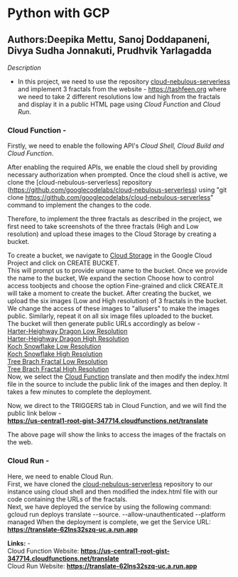 # Python with GCP  
## Authors:Deepika Mettu, Sanoj Doddapaneni, Divya Sudha Jonnakuti, Prudhvik Yarlagadda 

*Description*  
 - In this project, we need to use the repository [cloud-nebulous-serverless](https://github.com/googlecodelabs/cloud-nebulous-serverless) and implement 3 fractals from the website - https://tashfeen.org where we need to take 2 different resolutions low and high from the fractals and display it in a public HTML page using *Cloud Function* and *Cloud Run*.  

### Cloud Function -
Firstly, we need to enable the following API's  *Cloud Shell, Cloud Build and Cloud Function*.

After enabling the required APIs, we enable the cloud shell by providing necessary authorization when prompted. Once the cloud shell is active, we clone the [cloud-nebulous-serverless] repository (https://github.com/googlecodelabs/cloud-nebulous-serverless) using "git clone https://github.com/googlecodelabs/cloud-nebulous-serverless"
command to implement the changes to the code.  

Therefore, to implement the three fractals as described in the project, we first need to take screenshots of the three fractals (High and Low resolution) and upload these images to the Cloud Storage by creating a bucket.  

To create a bucket, we navigate to [Cloud Storage](https://console.cloud.google.com/storage) in the Google Cloud Project and click on CREATE BUCKET.  
This will prompt us to provide unique name to the bucket. Once we provide the name to the bucket, We expand the section Choose how to control access toobjects and choose the option Fine-grained and click CREATE.It will take a moment to create the bucket. After creating the bucket, we upload the six images (Low and High resolution) of 3 fractals in the bucket. We change the access of these images to  "allusers" to make the images public. Similarly, repeat it on all six image files uploaded to the bucket.  
The bucket will then generate public URLs accordingly as below -  
[Harter-Heighway Dragon Low Resolution](https://storage.googleapis.com/team-4/FirstImage.png)  
[Harter-Heighway Dragon High Resolution](https://storage.googleapis.com/team-4/SecondImage.png)  
[Koch Snowflake Low Resolution](https://storage.googleapis.com/team-4/ThirdImage.png)  
[Koch Snowflake High Resolution](https://storage.googleapis.com/team-4/FourthImage.png)  
[Tree Brach Fractal Low Resolution](https://storage.googleapis.com/team-4/FifthImage.png)  
[Tree Brach Fractal High Resolution](https://storage.googleapis.com/team-4/SixthImage.png)   
Now, we select the [Cloud Function](https://console.cloud.google.com/functions) translate and then modify the index.html file in the source to include the public link of the images and then deploy. It takes a few minutes to complete the deployment.  

Now, we direct to the TRIGGERS tab in Cloud Function, and we will find the public link below -  
**https://us-central1-root-gist-347714.cloudfunctions.net/translate**  

The above page will show the links to access the images of the fractals on the web.  

### Cloud Run - 
Here, we need to enable Cloud Run.  
First, we have cloned the [cloud-nebulous-serverless](https://github.com/googlecodelabs/cloud-nebulous-serverless) repository to our instance using cloud shell and then modified the index.html file with our code containing the URLs of the fractals.  
Next, we have deployed the service by using the following command:
gcloud run deploys translate --source. --allow-unauthenticated --platform managed
When the deployment is complete, we get the 
Service URL: **https://translate-62lns32szq-uc.a.run.app**

**Links:** -  
Cloud Function Website: **https://us-central1-root-gist-347714.cloudfunctions.net/translate**  
Cloud Run Website: **https://translate-62lns32szq-uc.a.run.app**
